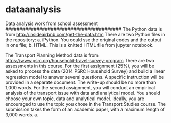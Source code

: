 # dataanalysis
Data analysis work from school assessment
#########################################
The Python data is from http://insideairbnb.com/get-the-data.htm
There are two Python files in the repository:
a. iPython. You could sse the original codes and the output in one file;
b. HTML. This is a knitted HTML file from jupyter notebook.


The Transport Planning Method data is from https://www.psrc.org/household-travel-survey-program
There are two assessments in this course. For the first assignment (25%), you will be asked to process the data (2014 PSRC Household Survey) and build a linear regression model to answer several questions. A specific instruction will be provided in a separate document. The write-up should be no more than 1,000 words. For the second assignment, you will conduct an empirical analysis of the transport issue with data and analytical model. You should choose your own topic, data and analytical model. Ideally, you are encouraged to use the topic you chose in the Transport Studies course. The submission takes the form of an academic paper, with a maximum length of 3,000 words.
a. 
